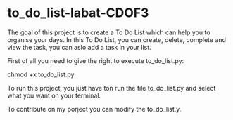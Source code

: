 # to_do_list-labat-CDOF3

The goal of this project is to create a To Do List which can help you to organise your days.
In this To Do List, you can create, delete, complete and view the task, you can aslo add a task in your list.

First of all you need to give the right to execute to_do_list.py:

chmod +x to_do_list.py 

To run this project, you just have ton run the file to_do_list.py and select what you want on your terminal.

To contribute on my porject you can modify the to_do_list.y.
